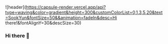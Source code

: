 
![header](https://capsule-render.vercel.app/api?type=waving&color=gradient&height=300&customColorList=0,1,3,5,20&text=SookYun&fontSize=50&&animation=fadeIn&desc=Hi there!&fontAlignY=30&descSize=30)
### Hi there 👋

<!--
**djs02027/djs02027** is a ✨ _special_ ✨ repository because its `README.md` (this file) appears on your GitHub profile.

Here are some ideas to get you started:

- 🔭 I’m currently working on ...
- 🌱 I’m currently learning ...
- 👯 I’m looking to collaborate on ...
- 🤔 I’m looking for help with ...
- 💬 Ask me about ...
- 📫 How to reach me: ...
- 😄 Pronouns: ...
- ⚡ Fun fact: ...
-->
